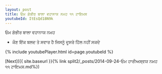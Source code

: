 ```yaml
---
layout: post
title: ਓਮ ਗੰਭੀਰ ਬਾਲਾ ਵਹਾਨਾਯ ਨਮਹ ੧੧ ਟਾਇਮਸ
youtubeId: ItEsQd18N9k
---
```

 
 
 ਓਮ ਗੰਭੀਰ ਬਾਲਾ ਵਹਾਨਾਯ ਨਮਹ  
 
 -  ਕੌਣ ਇੱਕ ਬਲਦ ਤੇ ਸਵਾਰ ਹੈ ਜਿਸਨੂੰ ਦੂਸਰੇ ਹਿੱਲ ਨਹੀਂ ਸਕਦੇ 
 
  
 
  
 
 
 
 
 
 


{% include youtubePlayer.html id=page.youtubeId %}
 
[Next]({{ site.baseurl }}{% link  split2/_posts/2014-09-24-ਓਮ ਹਾਰੀਅਸ੍ਵਯ ਨਮਹ ੧੧ ਟਾਇਮਸ.md%})
 
